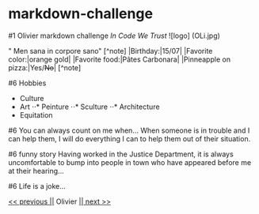 # markdown-challenge

#1 Olivier markdown challenge
_In Code We Trust_
![logo] (OLi.jpg)

" Men sana in corpore sano"
[^note]
|Birthday:|15/07|
|Favorite color:|orange gold|
|Favorite food:|Pâtes Carbonara|
|Pinneapple on pizza:|Yes/~~No~~|
[^note]

#6 Hobbies

- Culture
- Art
  ⋅⋅* Peinture
  ⋅⋅* Sculture
  ⋅⋅\* Architecture
- Equitation

#6 You can always count on me when...
When someone is in trouble and I can help them, I will do everything I can to help them out of their situation.

#6 funny story
Having worked in the Justice Department, it is always uncomfortable to bump into people in town who have appeared before me at their hearing...

#6 Life is a joke...

[<< previous ||](https://github.com/louiscollard/markdown-challenge) Olivier [|| next >>](https://github.com/Saphido/markdown-challenge)
